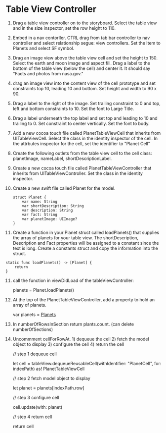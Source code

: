#  Table View Controller

1.  Drag a table view controller on to the storyboard.  Select the table view and in the size inspector, set the row height to 110. 

2.  Embed in a nav contorller. CTRL drag from tab bar controller to nav controller and select relationship segue: view controllers.  Set the Item to Planets and select SF symbol.

3.  Drag an image view above the table view cell and set the height to 150.  Select the earth and moon image and aspect fill. Drag a label to the bottom of the table view (below the cell) and center it. It should say "Facts and photos from nasa.gov."

4.  drag an image view into the content view of the cell prototype and set constraints top 10, leading 10 and bottom.  Set height and width to 90 x 90.

4.  Drag a label to the right of the image. Set trailing constraint to 0 and top, left and bottom constraints to 10. Set the font to Large Title.

5.  Drag a label underneath the top label and set top and leading to 10 and trailing to 0.  Set constraint to center vertically. Set the font to body.

6.  Add a new cocoa touch file called PlanetTableViewCell that inherits from UITableViewCell.  Select the class in the identity inspector of the cell. In the attrbutes inspector for the cell, set the identifier to "Planet Cell"

7.  Create the following outlets from the table view cell to the cell class:  planetImage, nameLabel, shortDescriptionLabel.

8.  Create a new cocoa touch file called PlanetTableViewController that inherits from UITableViewController. Set the class in the identity inspector.

9.  Create a new swift file called Planet for the model.  
    
        struct Planet {
            var name: String
            var shortDescription: String
            var description: String
            var fact: String
            var planetImage: UIImage?
        }
        
10.  Create a function in your Planet struct called loadPlanets() that supplies the array of planets for your table view.  The shortDescription, Description and Fact properties will be assigned to a constant since the text is long.  Create a constants struct and copy the information into the struct.

    static func loadPlanets() -> [Planet] {
        return 
    }
    
11.  call the function in viewDidLoad of the tableViewController:

        planets = Planet.loadPlanets()

12.  At the top of the PlanetTableViewController, add a property to hold an array of planets.

        var planets = [Planets]()
 
13.  In numberOfRowsInSection return plants.count.  (can delete numberOfSections)

14.  Uncommment cellForRowAt.  1) dequeue the cell  2) fetch the model object to display 3) configure the cell  4) return the cell

        // step 1 dequeue cell
        
        let cell = tableView.dequeueReusableCell(withIdentifier: "PlanetCell", for: indexPath) as! PlanetTableViewCell

        // step 2 fetch model object to display
        
        let planet = planets[indexPath.row]
        
        // step 3 configure cell
        
        cell.update(with: planet)
        
        // step 4 return cell
        
        return cell
